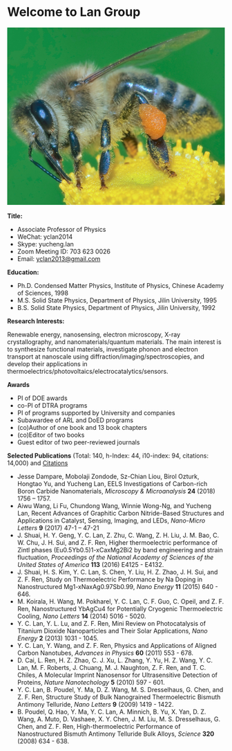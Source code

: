 # Welcome to Lan Group

![logo](HoneyBee_1M.jpg)

**Title:** 
  - Associate Professor of Physics
  - WeChat: yclan2014
  - Skype: yucheng.lan
  - Zoom Meeting ID: 703 623 0026
  - Email: yclan2013@gmail.com

**Education:**
  - Ph.D. Condensed Matter Physics, Institute of Physics, Chinese Academy of Sciences, 1998
  - M.S. Solid State Physics, Department of Physics, Jilin University, 1995
  - B.S. Solid State Physics, Department of Physics, Jilin University, 1992

**Research Interests:**

Renewable energy, nanosensing, electron microscopy, X-ray crystallography, and nanomaterials/quantum materials. The main interest is to synthesize functional materials, investigate phonon and electron transport at nanoscale using diffraction/imaging/spectroscopies, and develop their applications in thermoelectrics/photovoltaics/electrocatalytics/sensors.  


**Awards**
  - PI of DOE awards
  - co-PI of DTRA programs
  - PI of programs supported by University and companies
  - Subawardee of ARL and DoED programs
  - (co)Author of one book and 13 book chapters
  - (co)Editor of two books
  - Guest editor of two peer-reviewed journals


**Selected Publications** (Total: 140, h-Index: 44, i10-index: 94, citations: 14,000) and [Citations](https://scholar.google.com/citations?user=xtJ-O98AAAAJ&hl=en)

  - Jesse Dampare, Mobolaji Zondode, Sz-Chian Liou, Birol Ozturk, Hongtao Yu, and Yucheng Lan, EELS Investigations of Carbon-rich Boron Carbide Nanomaterials, _Microscopy & Microanalysis_ **24** (2018) 1756 – 1757.
  - Aiwu Wang, Li Fu, Chundong Wang, Winnie Wong-Ng, and Yucheng Lan, Recent Advances of Graphitic Carbon Nitride-Based Structures and Applications in Catalyst, Sensing, Imaging, and LEDs, _Nano-Micro Letters_ **9** (2017) 47-1 – 47-21
  - J. Shuai, H. Y. Geng, Y. C. Lan, Z. Zhu, C. Wang, Z. H. Liu, J. M. Bao, C. W. Chu, J. H. Sui, and Z. F. Ren, Higher thermoelectric performance of Zintl phases (Eu0.5Yb0.5)1-xCaxMg2Bi2 by band engineering and strain fluctuation, _Proceedings of the National Academy of Sciences of the United States of America_ **113** (2016) E4125 - E4132.
  - J. Shuai, H. S. Kim, Y. C. Lan, S. Chen, Y. Liu, H. Z. Zhao, J. H. Sui, and Z. F. Ren, Study on Thermoelectric Performance by Na Doping in Nanostructured Mg1-xNaxAg0.97Sb0.99, _Nano Energy_ **11** (2015) 640 - 646.
  - M. Koirala, H. Wang, M. Pokharel, Y. C. Lan, C. F. Guo, C. Opeil, and Z. F. Ren, Nanostructured YbAgCu4 for Potentially Cryogenic Thermoelectric Cooling, _Nano Letters_ **14** (2014) 5016 - 5020.
  - Y. C. Lan, Y. L. Lu, and Z. F. Ren, Mini Review on Photocatalysis of Titanium Dioxide Nanoparticles and Their Solar Applications, _Nano Energy_ **2** (2013) 1031 - 1045.
  - Y. C. Lan, Y. Wang, and Z. F. Ren, Physics and Applications of Aligned Carbon Nanotubes, _Advances in Physics_ **60** (2011) 553 - 678.
  - D. Cai, L. Ren, H. Z. Zhao, C. J. Xu, L. Zhang, Y. Yu, H. Z. Wang, Y. C. Lan, M. F. Roberts, J. Chuang, M. J. Naughton, Z. F. Ren, and T. C. Chiles, A Molecular Imprint Nanosensor for Ultrasensitive Detection of Proteins, _Nature Nanotechology_ **5** (2010) 597 - 601.
  - Y. C. Lan, B. Poudel, Y. Ma, D. Z. Wang, M. S. Dresselhaus, G. Chen, and Z. F. Ren, Structure Study of Bulk Nanograined Thermoelectric Bismuth Antimony Telluride, _Nano Letters_ **9** (2009) 1419 - 1422.
  - B. Poudel, Q. Hao, Y. Ma, Y. C. Lan, A. Minnich, B. Yu, X. Yan, D. Z. Wang, A. Muto, D. Vashaee, X. Y. Chen, J. M. Liu, M. S. Dresselhaus, G. Chen, and Z. F. Ren, High-thermoelectric Performance of Nanostructured Bismuth Antimony Telluride Bulk Alloys, _Science_ **320** (2008) 634 - 638.
